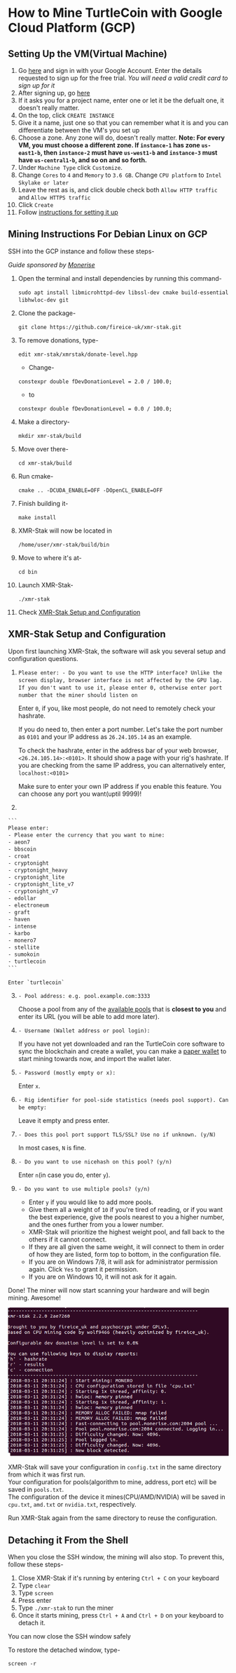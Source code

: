 # How to Mine TurtleCoin with Google Cloud Platform (GCP)

## Setting Up the VM(Virtual Machine)

1.  Go [here](https://console.cloud.google.com/freetrial) and sign in with your Google Account. Enter the details requested to sign up for the free trial.
    *You will need a valid credit card to sign up for it*
2.  After signing up, go [here](https://console.cloud.google.com/compute/instances)
3.  If it asks you for a project name, enter one or let it be the defualt one, it doesn't really matter.
4.  On the top, click `CREATE INSTANCE`
5.  Give it a name, just one so that you can remember what it is and you can differentiate between the VM's you set up
6.  Choose a zone. Any zone will do, doesn't really matter.
    **Note: For every VM, you must choose a different zone. If `instance-1` has zone `us-east1-b`, then `instance-2` must have `us-west1-b` and `instance-3` must have `us-central1-b`, and so on and so forth.**
7.  Under `Machine Type` click `Customize`.
8.  Change `Cores` to `4` and `Memory` to `3.6 GB`. Change `CPU platform` to `Intel Skylake or later`
9.  Leave the rest as is, and click double check both `Allow HTTP traffic` and `Allow HTTPS traffic`
10. Click `Create`
11. Follow [instructions for setting it up](#instruct-set-up-linux)

## Mining Instructions For Debian Linux on GCP <a name="instruct-set-up-linux"></a>

SSH into the GCP instance and follow these steps-

*Guide sponsored by [Monerise](https://monerise.com)*

1.  Open the terminal and install dependencies by running this command-

    ```sudo apt install libmicrohttpd-dev libssl-dev cmake build-essential libhwloc-dev git```

2.  Clone the package-

    ```git clone https://github.com/fireice-uk/xmr-stak.git```

3.  To remove donations, type-

    ```edit xmr-stak/xmrstak/donate-level.hpp```

    * Change-

    ```constexpr double fDevDonationLevel = 2.0 / 100.0;```

    * to

    ```constexpr double fDevDonationLevel = 0.0 / 100.0;```

4.  Make a directory-

    ```mkdir xmr-stak/build```

5.  Move over there-  

    ```cd xmr-stak/build```

6.  Run cmake-

    ```cmake .. -DCUDA_ENABLE=OFF -DOpenCL_ENABLE=OFF```

7.  Finish building it-

    ```make install```

8.  XMR-Stak will now be located in

    ```/home/user/xmr-stak/build/bin```

10. Move to where it's at-

    ```cd bin```

10. Launch XMR-Stak-

    ```./xmr-stak```

11. Check [XMR-Stak Setup and Configuration](#xmr-stak-setup-and-configuration)


## XMR-Stak Setup and Configuration

Upon first launching XMR-Stak, the software will ask you several setup and configuration questions.

1.  `Please enter: - Do you want to use the HTTP interface? Unlike the     screen display, browser interface is not affected by the GPU lag. If you don't want to use it, please enter 0, otherwise enter port number that the miner should listen on`

    Enter `0`, if you, like most people, do not need to remotely check your hashrate.

    If you do need to, then enter a port number.
    Let's take the port number as `0101` and your IP address as `26.24.105.14` as an example.

    To check the hashrate, enter in the address bar of your web browser, `<26.24.105.14>:<0101>`. It should show a page with your rig's hashrate.
    If you are checking from the same IP address, you can alternatively enter, `localhost:<0101>`

    Make sure to enter your own IP address if you enable this feature. You can choose any port you want(uptil 9999)!


2.

    ```
    Please enter:
    - Please enter the currency that you want to mine:
    - aeon7
    - bbscoin
    - croat
    - cryptonight
    - cryptonight_heavy
    - cryptonight_lite
    - cryptonight_lite_v7
    - cryptonight_v7
    - edollar
    - electroneum
    - graft
    - haven
    - intense
    - karbo
    - monero7
    - stellite
    - sumokoin
    - turtlecoin    
    ```

    Enter `turtlecoin`

3.  `- Pool address: e.g. pool.example.com:3333`

    Choose a pool from any of the [available pools](Pools) that is **closest to you** and enter its URL (you will be able to add more later).

4.  `- Username (Wallet address or pool login):`  

    If you have not yet downloaded and ran the TurtleCoin core software to sync the blockchain and create a wallet, you can make a [paper wallet](../wallets/Making-a-paper-wallet) to start mining towards now, and import the wallet later.

5.  `- Password (mostly empty or x):`  

    Enter `x`.

6.  `- Rig identifier for pool-side statistics (needs pool support). Can be empty:`

    Leave it empty and press enter.

7.  `- Does this pool port support TLS/SSL? Use no if unknown. (y/N)`  

    In most cases, `N` is fine.

8.  `- Do you want to use nicehash on this pool? (y/n)`  

    Enter `n`(in case you do, enter `y`).

9.  `- Do you want to use multiple pools? (y/n)`  

    * Enter `y` if you would like to add more pools.
    * Give them all a weight of `10` if you're tired of reading, or if you want the best experience, give the pools nearest to you a higher number, and the ones further from you a lower number.  
    * XMR-Stak will prioritize the highest weight pool, and fall back to the others if it cannot connect.
    * If they are all given the same weight, it will connect to them in order of how they are listed, form top to bottom, in the configuration file.
    * If you are on Windows 7/8, it will ask for administrator permission again. Click `Yes` to grant it permission.
    * If you are on Windows 10, it will not ask for it again.


Done! The miner will now start scanning your hardware and will begin mining. Awesome!

![workubuntu](images/xmrstak-ubuntuwork.png)


XMR-Stak will save your configuration in `config.txt`  in the same directory from which it was first run.   
Your configuration for pools(algorithm to mine, address, port etc) will be saved in `pools.txt`.  
The configuration of the device it mines(CPU/AMD/NVIDIA) will be saved in `cpu.txt`, `amd.txt` or `nvidia.txt`, respectively.


Run XMR-Stak again from the same directory to reuse the configuration.

## Detaching it From the Shell

When you close the SSH window, the mining will also stop. To prevent this, follow these steps-

1.  Close XMR-Stak if it's running by entering `Ctrl + C` on your keyboard
2.  Type `clear`
3.  Type `screen`
4.  Press enter
5.  Type `./xmr-stak` to run the miner
6.  Once it starts mining, press `Ctrl + A` and `Ctrl + D` on your keyboard to detach it.

You can now close the SSH window safely

To restore the detached window, type-

```
screen -r
```
